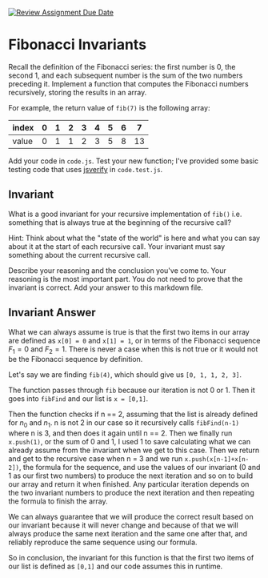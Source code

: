 [![Review Assignment Due Date](https://classroom.github.com/assets/deadline-readme-button-24ddc0f5d75046c5622901739e7c5dd533143b0c8e959d652212380cedb1ea36.svg)](https://classroom.github.com/a/rzkZS2Jf)
# Fibonacci Invariants

Recall the definition of the Fibonacci series: the first number is 0, the second
1, and each subsequent number is the sum of the two numbers preceding it.
Implement a function that computes the Fibonacci numbers recursively, storing
the results in an array.

For example, the return value of `fib(7)` is the following array:

| index |  0  |  1  |  2  |  3  |  4  |  5  |  6  |  7  |
| ----- | --- | --- | --- | --- | --- | --- | --- | --- |
| value |  0  |  1  |  1  |  2  |  3  |  5  |  8  |  13 |

Add your code in `code.js`. Test your new function; I've provided some basic
testing code that uses [jsverify](https://jsverify.github.io/) in
`code.test.js`.

## Invariant

What is a good invariant for your recursive implementation of `fib()`
i.e. something that is always true at the beginning of the recursive call?

Hint: Think about what the "state of the world" is here and what you can say
about it at the start of each recursive call. Your invariant must say something
about the current recursive call.

Describe your reasoning and the conclusion you've come to. Your reasoning is the
most important part. You do not need to prove that the invariant is correct. Add
your answer to this markdown file.

## Invariant Answer

What we can always assume is true is that the first two items in our array are defined as `x[0] = 0` and `x[1] = 1`, or in terms of the Fibonacci sequence $F_1 = 0$ and $F_2 = 1$. There is never a case when this is not true or it would not be the Fibonacci sequence by definition. 

Let's say we are finding `fib(4)`, which should give us `[0, 1, 1, 2, 3]`.

The function passes through `fib` because our iteration is not 0 or 1. Then it goes into `fibFind` and our list is `x = [0,1]`. 

Then the function checks if n == 2, assuming that the list is already defined for $n_0$ and $n_1$. n is not 2 in our case so it recursively calls `fibFind(n-1)` where n is 3, and then does it again until n == 2. Then we finally run `x.push(1)`, or the sum of 0 and 1, I used 1 to save calculating what we can already assume from the invariant when we get to this case. Then we return and get to the recursive case when n = 3 and we run `x.push(x[n-1]+x[n-2])`, the formula for the sequence, and use the values of our invariant (0 and 1 as our first two numbers) to produce the next iteration and so on to build our array and return it when finished. Any particular iteration depends on the two invariant numbers to produce the next iteration and then repeating the formula to finish the array. 

We can always guarantee that we will produce the correct result based on our invariant because it will never change and because of that we will always produce the same next iteration and the same one after that, and reliably reproduce the same sequence using our formula. 

So in conclusion, the invariant for this function is that the first two items of our list is defined as `[0,1]` and our code assumes this in runtime. 
